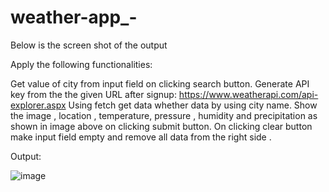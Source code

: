 # weather-app_-

Below is the screen shot of the output


Apply the following functionalities:

Get value of city from input field on clicking search button.
Generate API key from the the given URL after signup: https://www.weatherapi.com/api-explorer.aspx
Using fetch get data whether data by using city name.
Show the image , location , temperature, pressure , humidity and precipitation as shown in image above on clicking submit button.
On clicking clear button make input field empty and remove all data from the right side .


Output:

![image](https://user-images.githubusercontent.com/5042772/214353485-a1b21ce6-27a9-4a6f-a6fc-c8c2ba40655a.png)
